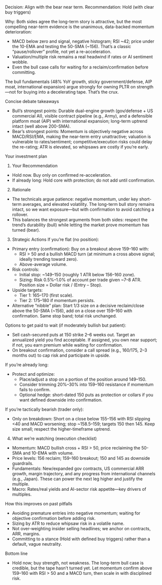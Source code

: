 Decision: Align with the bear near term. Recommendation: Hold (with clear buy triggers)

Why: Both sides agree the long-term story is attractive, but the most compelling near-term evidence is the unanimous, data-backed momentum deterioration:
- MACD below zero and signal, negative histogram; RSI ~42; price under the 10-EMA and testing the 50-SMA (~156). That’s a classic “pause/rollover” profile, not yet a re-acceleration.
- Valuation/multiple risk remains a real headwind if rates or AI sentiment wobble.
- Even the bull case calls for waiting for a reclaim/confirmation before committing.

The bull fundamentals (48% YoY growth, sticky government/defense, AIP moat, international expansion) argue strongly for owning PLTR on strength—not for buying into a decelerating tape. That’s the crux.

Concise debate takeaways
- Bull’s strongest points: Durable dual-engine growth (gov/defense + US commercial AI), visible contract pipeline (e.g., Army), and a defensible platform moat (AIP) with international expansion; long-term uptrend intact (well above 200-SMA).
- Bear’s strongest points: Momentum is objectively negative across MACD/RSI/EMA, making the near-term entry unattractive; valuation is vulnerable to rates/sentiment; competitive/execution risks could delay the re-rating; ATR is elevated, so whipsaws are costly if you’re early.

Your investment plan

1) Your Recommendation
- Hold now. Buy only on confirmed re-acceleration.
- If already long: Hold core with protection; do not add until confirmation.

2) Rationale
- The technicals argue patience: negative momentum, under key short-term averages, and elevated volatility. The long-term bull story remains intact, so we want exposure—but with confirmation to avoid catching a rollover.
- This balances the strongest arguments from both sides: respect the trend’s durability (bull) while letting the market prove momentum has turned (bear).

3) Strategic Actions
If you’re flat (no position):
- Primary entry (confirmation): Buy on a breakout above 159–160 with:
  - RSI > 50 and a bullish MACD turn (at minimum a cross above signal; ideally trending toward zero).
  - Above-average volume.
- Risk controls:
  - Initial stop: ~149–150 (roughly 1 ATR below 156–160 zone).
  - Sizing: Risk 0.5%–1.0% of account per trade given ~7–8 ATR. Position size = Dollar risk / (Entry – Stop).
- Upside targets:
  - Tier 1: 165–170 (first scale).
  - Tier 2: 175–180 if momentum persists.
- Alternative “nibble” plan: Start 1/3 size on a decisive reclaim/close above the 50-SMA (~156), add on a close over 159–160 with confirmation. Same stop band; total risk unchanged.

Options to get paid to wait (if moderately bullish but patient):
- Sell cash-secured puts at 150 strike 2–6 weeks out. Target an annualized yield you find acceptable. If assigned, you own near support; if not, you earn premium while waiting for confirmation.
- On breakout confirmation, consider a call spread (e.g., 160/175, 2–3 months out) to cap risk and participate in upside.

If you’re already long:
- Protect and optimize:
  - Place/adjust a stop on a portion of the position around 149–150.
  - Consider trimming 20%–30% into 159–160 resistance if momentum fails to confirm.
  - Optional hedge: short-dated 150 puts as protection or collars if you want defined downside into confirmation.

If you’re tactically bearish (trader only):
- Only on breakdown: Short on a close below 155–156 with RSI slipping <40 and MACD worsening; stop ~158.5–159; targets 150 then 145. Keep size small; respect the higher-timeframe uptrend.

4) What we’re watching (execution checklist)
- Momentum: MACD bullish cross + RSI > 50, price reclaiming the 50-SMA and 10-EMA with volume.
- Price levels: 156 reclaim; 159–160 breakout; 150 and 145 as downside guardrails.
- Fundamentals: New/expanded gov contracts, US commercial ARR growth, margin trajectory, and any progress from international channels (e.g., Japan). These can power the next leg higher and justify the multiple.
- Macro: Rates/real yields and AI-sector risk appetite—key drivers of multiples.

How this improves on past pitfalls
- Avoiding premature entries into negative momentum; waiting for objective confirmation before adding risk.
- Sizing by ATR to reduce whipsaw risk in a volatile name.
- Not over-weighting insider selling headlines; we anchor on contracts, ARR, margins.
- Committing to a stance (Hold with defined buy triggers) rather than a default, vague neutrality.

Bottom line
- Hold now; buy strength, not weakness. The long-term bull case is credible, but the tape hasn’t turned yet. Let momentum confirm above 159–160 with RSI > 50 and a MACD turn, then scale in with disciplined risk.